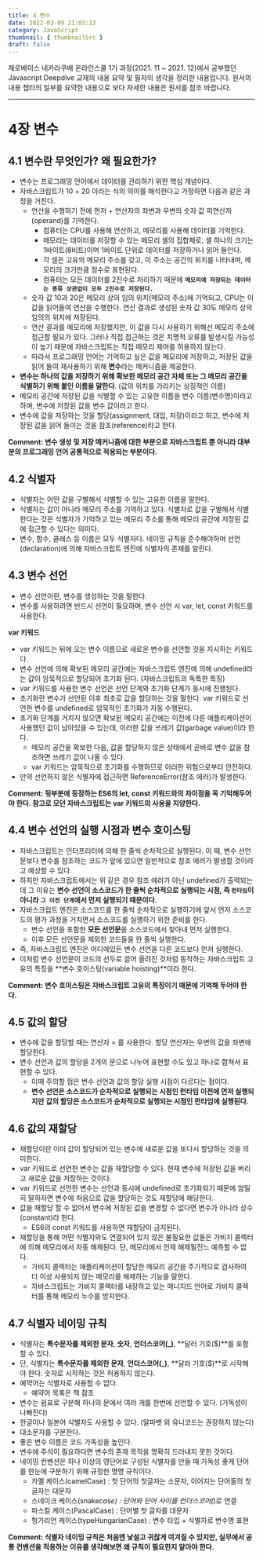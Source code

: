 ```yaml
---
title: 4.변수
date: 2022-03-09 21:03:13
category: JavaScript
thumbnail: { thumbnailSrc }
draft: false
---
```


제로베이스 네카라쿠배 온라인스쿨 1기 과정(2021. 11 ~ 2021. 12)에서 공부했던 Javascript Deepdive 교재의 내용 요약 및 필자의 생각을 정리한 내용입니다. 원서의 내용 챕터의 일부를 요약한 내용으로 보다 자세한 내용은 원서를 참조 바랍니다.

---

# 4장 변수

## 4.1 변수란 무엇인가? 왜 필요한가?

- 변수는 프로그래밍 언어에서 데이터를 관리하기 위한 핵심 개념이다.
- 자바스크립트가 10 + 20 이라는 식의 의미를 해석한다고 가정하면 다음과 같은 과정을 거친다.
  - 연산을 수행하기 전에 먼저 + 연산자의 좌변과 우변의 숫자 값 피연산자(operand)를 기억한다.
    - 컴퓨터는 CPU를 사용해 연산하고, 메모리를 사용해 데이터를 기억한다.
    - 메모리는 데이터를 저장할 수 있는 메모리 셀의 집합체로, 셀 하나의 크기는 1바이트(8비트)이며 1바이트 단위로 데이터를 저장하거나 읽어 들인다.
    - 각 셀은 고유의 메모리 주소를 갖고, 이 주소는 공간의 위치를 나타내며, 메모리의 크기만큼 정수로 표현된다.
    - 컴퓨터는 모든 데이터를 2진수로 처리하기 때문에 **`메모리에 저장되는 데이터는 종류 상관없이 모두 2진수로 저장된다.`**
  - 숫자 값 10과 20은 메모리 상의 임의 위치(메모리 주소)에 기억되고, CPU는 이 값을 읽어들여 연산을 수행한다. 연산 결과로 생성된 숫자 값 30도 메모리 상의 임의의 위치에 저장된다.
  - 연산 결과를 메모리에 저장했지만, 이 값을 다시 사용하기 위해선 메모리 주소에 접근할 필요가 있다. 그러나 직접 접근하는 것은 치명적 오류를 발생시킬 가능성이 높기 때문에 자바스크립트는 직접 메모리 제어를 허용하지 않는다.
  - 따라서 프로그래밍 언어는 기억하고 싶은 값을 메모리에 저장하고, 저장된 값을 읽어 들여 재사용하기 위해 **변수**라는 메커니즘을 제공한다.
- **변수는 하나의 값을 저장하기 위해 확보한 메모리 공간 자체 또는 그 메모리 공간을 식별하기 위해 붙인 이름을 말한다**. (값의 위치를 가리키는 상징적인 이름)
- 메모리 공간에 저장된 값을 식별할 수 있는 고유한 이름을 변수 이름(변수명)이라고 하며, 변수에 저장된 값을 변수 값이라고 한다.
- 변수에 값을 저장하는 것을 할당(assignment, 대입, 저장)이라고 하고, 변수에 저장된 값을 읽어 들이는 것을 참조(reference)라고 한다.

**Comment: 변수 생성 및 저장 메커니즘에 대한 부분으로 자바스크립트 뿐 아니라 대부분의 프로그래밍 언어 공통적으로 적용되는 부분이다.**

## 4.2 식별자

- 식별자는 어떤 값을 구별해서 식별할 수 있는 고유한 이름을 말한다.
- 식별자는 값이 아니라 메모리 주소를 기억하고 있다. 식별자로 값을 구별해서 식별한다는 것은 식별자가 기억하고 있는 메모리 주소를 통해 메모리 공간에 저장된 값에 접근할 수 있다는 의미다.
- 변수, 함수, 클래스 등 이름은 모두 식별자다. 네이밍 규칙을 준수해야하며 선언(declaration)에 의해 자바스크립트 엔진에 식별자의 존재를 알린다.

## 4.3 변수 선언

- 변수 선언이란, 변수를 생성하는 것을 말한다.
- 변수를 사용하려면 반드시 선언이 필요하며, 변수 선언 시 var, let, const 키워드를 사용한다.

**var 키워드**

- var 키워드는 뒤에 오는 변수 이름으로 새로운 변수를 선언할 것을 지시하는 키워드다.
- 변수 선언에 의해 확보된 메모리 공간에는 자바스크립트 엔진에 의해 undefined라는 값이 암묵적으로 할당되어 초기화 된다. (자바스크립트의 독특한 특징)
- var 키워드를 사용한 변수 선언은 선언 단계와 초기화 단계가 동시에 진행된다.
- 초기화란 변수가 선언된 이후 최초로 값을 할당하는 것을 말한다. var 키워드로 선언한 변수를 undefined로 암묵적인 초기화가 자동 수행된다.
- 초기화 단계를 거치지 않으면 확보된 메모리 공간에는 이전에 다른 애플리케이션이 사용했던 값이 남아있을 수 있는데, 이러한 값을 쓰레기 값(garbage value)이라 한다.
  - 메모리 공간을 확보한 다음, 값을 할당하지 않은 상태에서 곧바로 변수 값을 참조하면 쓰레기 값이 나올 수 있다.
  - var 키워드는 암묵적으로 초기화를 수행하므로 이러한 위험으로부터 안전하다.
- 만약 선언하지 않은 식별자에 접근하면 ReferenceError(참조 에러)가 발생한다.

**Comment: 뒷부분에 등장하는 ES6의 let, const 키워드와의 차이점을 꼭 기억해두어야 한다. 참고로 모던 자바스크립트는 var 키워드의 사용을 지양한다.**

## 4.4 변수 선언의 실행 시점과 변수 호이스팅

- 자바스크립트는 인터프리터에 의해 한 줄씩 순차적으로 실행된다. 이 때, 변수 선언문보다 변수를 참조하는 코드가 앞에 있으면 일반적으로 참조 에러가 발생할 것이라고 예상할 수 있다.
- 하지만 자바스크립트에서는 위 같은 경우 참조 에러가 아닌 undefined가 출력되는데 그 이유는 **변수 선언이 소스코드가 한 줄씩 순차적으로 실행되는 시점, 즉 `런타임`이 아니라 `그 이전 단계`에서 먼저 실행되기 때문이다.**
- 자바스크립트 엔진은 소스코드를 한 줄씩 순차적으로 실행하기에 앞서 먼저 소스코드의 평가 과정을 거치면서 소스코드를 실행하기 위한 준비를 한다.
  - 변수 선언을 포함한 **모든 선언문**을 소스코드에서 찾아내 먼저 실행한다.
  - 이후 모든 선언문을 제외한 코드들을 한 줄씩 실행한다.
- 즉, 자바스크립트 엔진은 어디에있든 변수 선언을 다른 코드보다 먼저 실행한다.
- 이처럼 변수 선언문이 코드의 선두로 끌어 올려진 것처럼 동작하는 자바스크립트 고유의 특징을 **변수 호이스팅(variable hoisting)**이라 한다.

**Comment: 변수 호이스팅은 자바스크립트 고유의 특징이기 때문에 기억해 두어야 한다.**

## 4.5 값의 할당

- 변수에 값을 할당할 때는 연산자 = 를 사용한다. 할당 연산자는 우변의 값을 좌변에 할당한다.
- 변수 선언과 값의 할당을 2개의 문으로 나누어 표현할 수도 있고 하나로 합쳐서 표현할 수 있다.
  - 이때 주의할 점은 변수 선언과 값의 할당 실행 시점이 다르다는 점이다.
  - **변수 선언은 소스코드가 순차적으로 실행되는 시점인 런타임 이전에 먼저 실행되지만** **값의 할당은 소스코드가 순차적으로 실행되는 시점인 런타임에 실행된다.**

## 4.6 값의 재할당

- 재할당이란 이미 값이 할당되어 있는 변수에 새로운 값을 또다시 할당하는 것을 의미한다.
- var 키워드로 선언한 변수는 값을 재할당할 수 있다. 현재 변수에 저장된 값을 버리고 새로운 값을 저장하는 것이다.
- var 키워드로 선언한 변수는 선언과 동시에 undefined로 초기화되기 때문에 엄밀히 말하자면 변수에 처음으로 값을 할당하는 것도 재할당에 해당한다.
- 값을 재할당 할 수 없어서 변수에 저장된 값을 변경할 수 없다면 변수가 아니라 상수(constant)라 한다.
  - ES6의 const 키워드를 사용하면 재할당이 금지된다.
- 재할당을 통해 어떤 식별자와도 연결되어 있지 않은 불필요한 값들은 가비지 콜렉터에 의해 메모리에서 자동 해제된다. 단, 메모리에서 언제 해제될진느 예측할 수 없다.
  - 가비지 콜렉터는 애플리케이션이 할당한 메모리 공간을 주기적으로 검사하여 더 이상 사용되지 않는 메모리를 해제하는 기능을 말한다.
  - 자바스크립트는 가비지 콜렉터를 내장하고 있는 매니지드 언어로 가비지 콜렉터를 통해 메모리 누수를 방지한다.

## 4.7 식별자 네이밍 규칙

- 식별자는 **특수문자를 제외한 문자**, **숫자**, **언더스코어(\_)**, **달러 기호(\$)**를 포함할 수 있다.
- 단, 식별자는 **특수문자를 제외한 문자**, **언더스코어(\_)**, **달러 기호(\$)**로 시작해야 한다. 숫자로 시작하는 것은 허용하지 않는다.
- 예약어는 식별자로 사용할 수 없다.
  - 예약어 목록은 책 참조
- 변수는 쉼표로 구분해 하나의 문에서 여러 개를 한번에 선언할 수 있다. (가독성이 나빠진다)
- 한글이나 일본어 식별자도 사용할 수 있다. (알파벳 외 유니코드는 권장하지 않는다)
- 대소문자를 구분한다.
- 좋은 변수 이름은 코드 가독성을 높인다.
- 변수에 주석이 필요하다면 변수의 존재 목적을 명확히 드러내지 못한 것이다.
- 네이밍 컨벤션은 하나 이상의 영단어로 구성된 식별자를 만들 때 가독성 좋게 단어를 한눈에 구분하기 위해 규정한 명명 규칙이다.
  - 카멜 케이스(camelCase) : 첫 단어의 첫글자는 소문자, 이어지는 단어들의 첫 글자는 대문자
  - 스네이크 케이스(snake*case) : 단어와 단어 사이를 언더스코어(*)로 연결
  - 파스칼 케이스(PascalCase) : 단어별 첫 글자를 대문자
  - 헝가리언 케이스(typeHungarianCase) : 변수 타입 + 식별자로 변수명 표현

**Comment: 식별자 네이밍 규칙은 처음엔 낯설고 귀찮게 여겨질 수 있지만, 실무에서 공통 컨벤션을 적용하는 이유를 생각해보면 왜 규칙이 필요한지 알아야 한다.**

